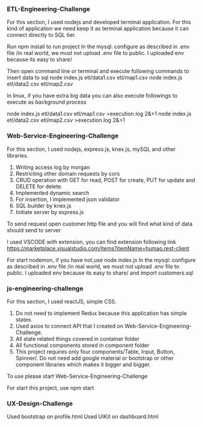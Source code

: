 ### ETL-Engineering-Challenge

For this section, I used nodejs and developed terminal application. For this kind of application we need keep it as terminal application because it can connect directly to SQL tier.

Run npm install to run project
In the mysql: configure as described in .env file /in real world, we must not upload .env file to public. I uploaded env because its easy to share/

Then open command line or terminal and execute following commands to insert data to sql
node index.js etl/data1.csv etl/map1.csv
node index.js etl/data2.csv etl/map2.csv

In linux, if you have extra big data you can also execute followings to execute as background process

node index.js etl/data1.csv etl/map1.csv >execution.log 2&>1
node index.js etl/data2.csv etl/map2.csv >execution.log 2&>1

### Web-Service-Engineering-Challenge

For this section, I used nodejs, express.js, knex.js, mySQL and other libraries.

1. Writing access log by morgan
2. Restricting other domain requests by cors
3. CRUD operation with GET for read, POST for create, PUT for update and DELETE for delete.
4. Implemented dynamic search
5. For insertion, I implemented json validator
6. SQL builder by knex.js
7. Initiate server by express.js

To send request open customer.http file and you will find what kind of data should send to server

I used VSCODE with extension, you can find extension following link
https://marketplace.visualstudio.com/items?itemName=humao.rest-client

For start nodemon, if you have not,use node index.js
In the mysql: configure as described in .env file /in real world, we must not upload .env file to public. I uploaded env because its easy to share/ and import customers.sql

### js-engineering-challenge

For this section, I used reactJS, simple CSS.

1. Do not need to implement Redux because this application has simple states.
2. Used axios to connect API that I created on Web-Service-Engineering-Challenge.
3. All state related things covered in container folder
4. All functional components stored in component folder
5. This project requires only four components/Table, Input, Button, Spinner/. Do not need add google material or bootstrap or other component libraries which makes it bigger and bigger.

To use please start Web-Service-Engineering-Challenge

For start this project, use npm start

### UX-Design-Challenge

Used bootstrap on profile.html
Used UIKit on dashboard.html
